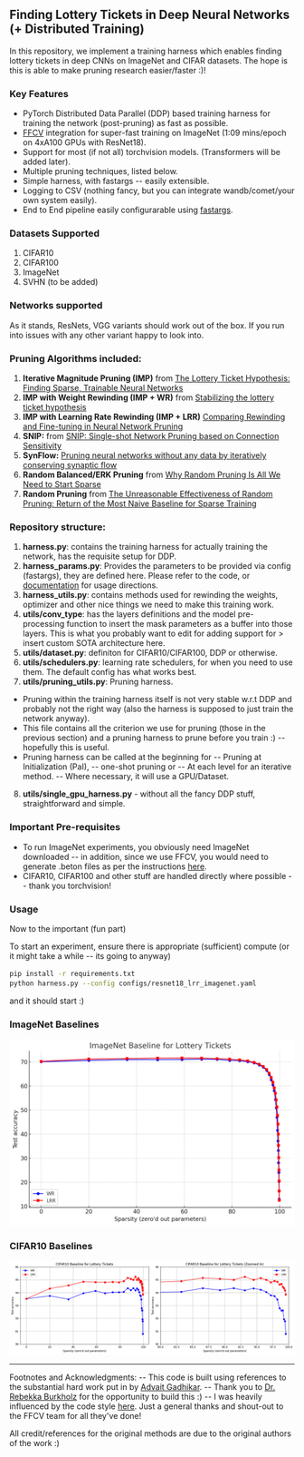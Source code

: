 ## Finding Lottery Tickets in Deep Neural Networks (+ Distributed Training)

In this repository, we implement a training harness which enables finding lottery tickets in deep CNNs on ImageNet and CIFAR datasets. The hope is this is able to make pruning research easier/faster :)!

### Key Features
- PyTorch Distributed Data Parallel (DDP) based training harness for training the network (post-pruning) as fast as possible.
- [FFCV](https://github.com/libffcv/ffcv) integration for super-fast training on ImageNet (1:09 mins/epoch on 4xA100 GPUs with ResNet18).
- Support for most (if not all) torchvision models. (Transformers will be added later).
- Multiple pruning techniques, listed below.
- Simple harness, with fastargs -- easily extensible.
- Logging to CSV (nothing fancy, but you can integrate wandb/comet/your own system easily).
- End to End pipeline easily configurarable using [fastargs](https://github.com/GuillaumeLeclerc/fastargs).

### Datasets Supported
1. CIFAR10
2. CIFAR100
3. ImageNet
4. SVHN (to be added)

### Networks supported
As it stands, ResNets, VGG variants should work out of the box. If you run into issues with any other variant happy to look into.

### Pruning Algorithms included:
1. **Iterative Magnitude Pruning (IMP)** from [The Lottery Ticket Hypothesis: Finding Sparse, Trainable Neural Networks](https://arxiv.org/abs/1803.03635)
3. **IMP with Weight Rewinding (IMP + WR)** from [Stabilizing the lottery ticket hypothesis](https://arxiv.org/abs/1903.01611)
4. **IMP with Learning Rate Rewinding (IMP + LRR)** [Comparing Rewinding and Fine-tuning in Neural Network Pruning](https://arxiv.org/abs/2003.02389)
5. **SNIP:** from [SNIP: Single-shot Network Pruning based on Connection Sensitivity](https://arxiv.org/abs/1810.02340)
6. **SynFlow:** [Pruning neural networks without any data by iteratively conserving synaptic flow](https://arxiv.org/abs/2006.05467)
7. **Random Balanced/ERK Pruning** from [Why Random Pruning Is All We Need to Start Sparse](https://proceedings.mlr.press/v202/gadhikar23a/gadhikar23a.pdf)
8. **Random Pruning** from [The Unreasonable Effectiveness of Random Pruning: Return of the Most Naive Baseline for Sparse Training](https://openreview.net/pdf?id=VBZJ_3tz-t)

### Repository structure:
1. **harness.py**: contains the training harness for actually training the network, has the requisite setup for DDP.
2. **harness_params.py**: Provides the parameters to be provided via config (fastargs), they are defined here. Please refer to the code, or [documentation]() for usage directions.
3. **harness_utils.py**: contains methods used for rewinding the weights, optimizer and other nice things we need to make this training work.
4. **utils/conv_type**: has the layers definitions and the model pre-processing function to insert the mask parameters as a buffer into those layers. This is what you probably want to edit for adding support for > insert custom SOTA architecture here.
5. **utils/dataset.py**: definiton for CIFAR10/CIFAR100, DDP or otherwise.
6. **utils/schedulers.py**: learning rate schedulers, for when you need to use them. The default config has what works best.
7. **utils/pruning_utils.py**: Pruning harness.
 
- Pruning within the training harness itself is not very stable w.r.t DDP and probably not the right way (also the harness is supposed to just train the network anyway). 
- This file contains all the criterion we use for pruning (those in the previous section) and a pruning harness to prune before you train :) -- hopefully this is useful. 
- Pruning harness can be called at the beginning for 
    -- Pruning at Initialization (PaI), 
    -- one-shot pruning or 
    -- At each level for an iterative method. 
    -- Where necessary, it will use a GPU/Dataset.

8. **utils/single_gpu_harness.py** - without all the fancy DDP stuff, straightforward and simple.

### Important Pre-requisites
- To run ImageNet experiments, you obviously need ImageNet downloaded -- in addition, since we use FFCV, you would need to generate .beton files as per the instructions [here](https://github.com/libffcv/ffcv-imagenet).
- CIFAR10, CIFAR100 and other stuff are handled directly where possible -- thank you torchvision!

### Usage

Now to the important (fun part)

To start an experiment, ensure there is appropriate (sufficient) compute (or it might take a while -- its going to anyway)

```bash
pip install -r requirements.txt
python harness.py --config configs/resnet18_lrr_imagenet.yaml
```

and it should start :)

### ImageNet Baselines
![imagenet](assets/imagenet.png)

### CIFAR10 Baselines
![cifar10](assets/cifar10.png)


----------------
Footnotes and Acknowledgments:
-- This code is built using references to the substantial hard work put in by [Advait Gadhikar](https://advaitgadhikar.github.io/). 
-- Thank you to [Dr. Rebekka Burkholz](https://cispa.de/de/people/c01rebu) for the opportunity to build this :)
-- I was heavily influenced by the code style [here](https://github.com/libffcv/ffcv-imagenet). Just a general thanks and shout-out to the FFCV team for all they've done!

All credit/references for the original methods are due to the original authors of the work :)
